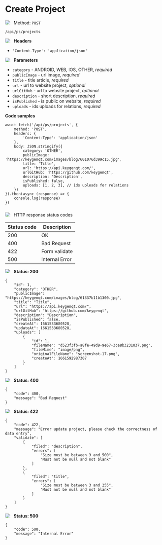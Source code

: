 Create Project
===================

<img style="max-height: 13px;" src="https://github.githubassets.com/images/icons/emoji/unicode/1f536.png"/> &nbsp;
Method: <code>POST</code>

```
/api/ps/projects
```

<img style="max-height: 13px;" src="https://github.githubassets.com/images/icons/emoji/unicode/1f518.png"/> &nbsp;
<b>Headers</b>

* <code>'Content-Type': 'application/json'</code>

<img style="max-height: 13px;" src="https://github.githubassets.com/images/icons/emoji/unicode/1f518.png"/> &nbsp;
<b>Parameters</b>

* <code>category</code> - ANDROID, WEB, IOS, OTHER, *required*
* <code>publicImage</code> - url image, *required*
* <code>title</code> - title article, *required*
* <code>url</code> - url to website project, *optional*
* <code>urlGitHub</code> - url to website project, *optional*
* <code>description</code> - short description, *required*
* <code>isPublished</code> - is public on website, *required*
* <code>uploads</code> - ids uploads for relations, *required*

<b>Code samples</b>

```
await fetch('/api/ps/projects', {
    method: 'POST',
    headers: {
        'Content-Type': 'application/json'
    },
    body: JSON.stringify({
        category: 'OTHER',
        publicImage: 'https://keygenqt.com/images/blog/601076d399c15.jpg',
        title: 'Title',
        url: 'https://api.keygenqt.com/',
        urlGitHub: 'https://github.com/keygenqt',
        description: 'Description',
        isPublished: false,
        uploads: [1, 2, 3], // ids uploads for relations
    })
}).then(async (response) => {
    console.log(response)
})
```

<div style="padding-top: 10px">
<img style="max-height: 13px;" src="https://github.githubassets.com/images/icons/emoji/unicode/26ab.png"/> &nbsp;
HTTP response status codes
</div>

| Status code | Description        |
|-------------|--------------------|
| 200         | OK                 |
| 400         | Bad Request        |
| 422         | Form validate      |
| 500         | Internal Error     |

<img style="max-height: 13px;" src="https://github.githubassets.com/images/icons/emoji/unicode/1f197.png"/> &nbsp;
<b>Status: 200</b>

```
{
    "id": 1,
    "category": "OTHER",
    "publicImage": "https://keygenqt.com/images/blog/61337b11b1300.jpg",
    "title": "Title",
    "url": "https://api.keygenqt.com/",
    "urlGitHub": "https://github.com/keygenqt",
    "description": "Description",
    "isPublished": false,
    "createAt": 1661533680528,
    "updateAt": 1661533680528,
    "uploads": [
        {
            "id": 1,
            "fileName": "d523f3fb-a8fe-49d9-9e67-3ce8b3231037.png",
            "fileMime": "image/png",
            "originalFileName": "screenshot-17.png",
            "createAt": 1661592987307
        }
    ]
}
```

<img style="max-height: 13px;" src="https://github.githubassets.com/images/icons/emoji/unicode/1f534.png"/> &nbsp;
<b>Status: 400</b>

```
{
    "code": 400,
    "message": "Bad Request"
}
```

<img style="max-height: 13px;" src="https://github.githubassets.com/images/icons/emoji/unicode/1f534.png"/> &nbsp;
<b>Status: 422</b>

```
{
    "code": 422,
    "message": "Error update project, please check the correctness of data entry",
    "validate": [
        {
            "filed": "description",
            "errors": [
                "Size must be between 3 and 500",
                "Must not be null and not blank"
            ]
        },
        {
            "filed": "title",
            "errors": [
                "Size must be between 3 and 255",
                "Must not be null and not blank"
            ]
        }
    ]
}
```

<img style="max-height: 13px;" src="https://github.githubassets.com/images/icons/emoji/unicode/1f534.png"/> &nbsp;
<b>Status: 500</b>

```
{
    "code": 500,
    "message": "Internal Error"
}
```

<style>
  .md-content__button {
    display: none;
  }
</style>
